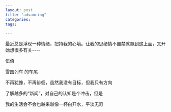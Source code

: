 ```yaml
---
layout: post
title: "advancing"
categories:
tags:

---
```



最近总是浮现一种情绪，把持我的心境。让我的思绪情不自禁就飘到这上面，又开始想很多有关----


伍佰

雪国列车 的车尾

不再犹豫，不再徘徊，虽然我没有目标，但我只有方向


了解越多的“新闻”，对自己的认知是个冲击，但是


我的生活会不会也越来越像一杯白开水，平淡无奇


